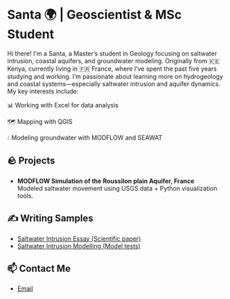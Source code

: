# Santa 🌍 | Geoscientist & MSc Student

Hi there! I'm a Santa, a Master’s student in Geology focusing on saltwater intrusion, coastal aquifers, and groundwater modeling. Originally from 🇰🇪 Kenya, currently living in 🇫🇷 France, where I’ve spent the past five years studying and working. I’m passionate about learning more on  hydrogeology and coastal systems—especially saltwater intrusion and aquifer dynamics. My key interests include:

📊 Working with Excel for data analysis

🗺️ Mapping with QGIS

💧 Modeling groundwater with MODFLOW and SEAWAT

## 🪨 Projects
- **MODFLOW Simulation of the Roussilon plain Aquifer, France**  
  Modeled saltwater movement using USGS data + Python visualization tools.

## ✍️ Writing Samples
- [Saltwater Intrusion Essay (Scientific paper)](https://github.com/Santa-france/Santa/blob/main/InternshipreportKAMUTI.docx.pdf)
- [Saltwater Intrusion Modelling (Model tests)](https://github.com/Santa-france/Santa/blob/main/Modelling%20results%20Santa.pdf) 

## 📫 Contact Me
- [Email](santakamuti@gmail.com)  
